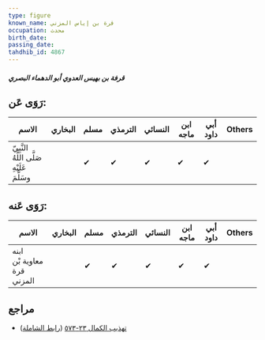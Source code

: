 ```yaml
---
type: figure
known_name: قرة بن إياس المزني
occupation: محدث
birth_date:
passing_date:
tahdhib_id: 4867
---
```

##### قرفة بن بهيس العدوي أبو الدهماء البصري

## رَوَى عَن:
| الاسم                                      | البخاري | مسلم | الترمذي | النسائي | ابن ماجه | أبي داود | Others |
| ------------------------------------------ | ------- | ---- | ------- | ------- | -------- | -------- | ------ |
| النَّبِيّ صَلَّى اللَّهُ عَلَيْهِ وسَلَّمَ |         | ✔    | ✔       | ✔       | ✔        | ✔        |        |
## رَوَى عَنه:
| الاسم                      | البخاري | مسلم | الترمذي | النسائي | ابن ماجه | أبي داود | Others |
| -------------------------- | ------- | ---- | ------- | ------- | -------- | -------- | ------ |
| ابنه معاوية بْن قرة المزني |         | ✔    | ✔       | ✔       | ✔        | ✔        |        |
## مراجع
- [تهذيب الكمال ٢٣-٥٧٣](obsidian://open?vault=Tahdhib-al-Kamal&file=Figures/٤٨٦٧-قرفة%20بن%20بهيس%20العدوي%20أبو%20الدهماء%20البصري) ([رابط الشاملة](https://shamela.ws/book/3722/12460))